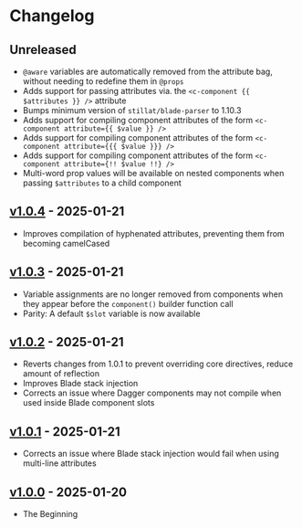# Changelog

## Unreleased

- `@aware` variables are automatically removed from the attribute bag, without needing to redefine them in `@props`
- Adds support for passing attributes via. the `<c-component {{ $attributes }} />` attribute
- Bumps minimum version of `stillat/blade-parser` to 1.10.3
- Adds support for compiling component attributes of the form `<c-component attribute={{ $value }} />`
- Adds support for compiling component attributes of the form `<c-component attribute={{{ $value }}} />`
- Adds support for compiling component attributes of the form `<c-component attribute={!! $value !!} />`
- Multi-word prop values will be available on nested components when passing `$attributes` to a child component

## [v1.0.4](https://github.com/Stillat/dagger/compare/v1.0.3...v1.0.4) - 2025-01-21

- Improves compilation of hyphenated attributes, preventing them from becoming camelCased

## [v1.0.3](https://github.com/Stillat/dagger/compare/v1.0.2...v1.0.3) - 2025-01-21

- Variable assignments are no longer removed from components when they appear before the `component()` builder function call
- Parity: A default `$slot` variable is now available

## [v1.0.2](https://github.com/Stillat/dagger/compare/v1.0.1...v1.0.2) - 2025-01-21

- Reverts changes from 1.0.1 to prevent overriding core directives, reduce amount of reflection
- Improves Blade stack injection
- Corrects an issue where Dagger components may not compile when used inside Blade component slots

## [v1.0.1](https://github.com/Stillat/dagger/compare/v1.0.0...v1.0.1) - 2025-01-21

- Corrects an issue where Blade stack injection would fail when using multi-line attributes

## [v1.0.0](https://github.com/Stillat/dagger/compare/v1.0.0...v1.0.0) - 2025-01-20

- The Beginning